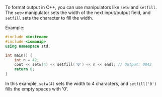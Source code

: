 To format output in C++, you can use manipulators like `setw` and `setfill`.
The `setw` manipulator sets the width of the next input/output field,
and `setfill` sets the character to fill the width.

Example:

```cpp
#include <iostream>
#include <iomanip>
using namespace std;

int main() {
    int n = 42;
    cout << setw(4) << setfill('0') << n << endl; // Output: 0042
    return 0;
}
```

In this example, `setw(4)` sets the width to 4 characters, and `setfill('0')` fills the empty spaces with '0'.
